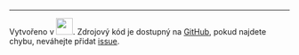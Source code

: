 <hr>

Vytvořeno v <a href="https://shiny.rstudio.com/" target="_blank"><img src="https://www.rstudio.com/wp-content/uploads/2014/04/shiny.png" height="30px"></a>. Zdrojový kód je dostupný na <a href="https://github.com/ARUP-CAS/aiscr-oao" target="_blank">GitHub</a>, pokud najdete chybu, neváhejte přidat <a href="https://github.com/petrpajdla/map_oao/issues/" target="_blank">issue</a>.